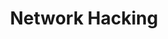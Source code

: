 ---
layout: default
title: Network Hacking
has_children: false
nav_exclude: true
search_exclude: true
permalink: /docs/network-hacking
---
